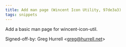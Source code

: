 ```yaml
---
title: Add man page (Wincent Icon Utility, 97de3a3)
tags: snippets
---
```


Add a basic man page for wincent-icon-util.

Signed-off-by: Greg Hurrell &lt;greg@hurrell.net&gt;
